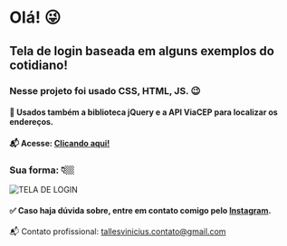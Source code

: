 # Olá! 😜 

## Tela de login baseada em alguns exemplos do cotidiano!

### Nesse projeto foi usado CSS, HTML, JS. 😉
#### 📌 Usados também a biblioteca jQuery e a API ViaCEP para localizar os endereços.

#### 📬 Acesse: <a href='https://tallesvini.github.io/login-formulario/'>Clicando aqui!</a>

### Sua forma: 👇🏼

![TELA DE LOGIN](https://user-images.githubusercontent.com/90796934/145740770-5e3c606c-c289-4d0e-b8c8-ee229e09f2bc.PNG)

#### ✅ Caso haja dúvida sobre, entre em contato comigo pelo <a href="https://www.instagram.com/tallesvn_/" target="_blank">Instagram</a>.

📬 Contato profissional: tallesvinicius.contato@gmail.com
